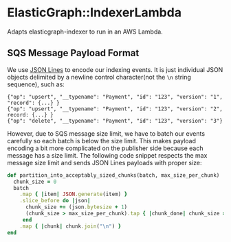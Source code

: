 # ElasticGraph::IndexerLambda

Adapts elasticgraph-indexer to run in an AWS Lambda.

## SQS Message Payload Format

We use [JSON Lines](http://jsonlines.org/) to encode our indexing events. It is just individual JSON objects
delimited by a newline control character(not the `\n` string sequence), such as:

```jsonl
{"op": "upsert", "__typename": "Payment", "id": "123", "version": "1", "record": {...} }
{"op": "upsert", "__typename": "Payment", "id": "123", "version": "2", record: {...} }
{"op": "delete", "__typename": "Payment", "id": "123", "version": "3"}
```

However, due to SQS message size limit, we have to batch our events carefully so each batch is below the size limit.
This makes payload encoding a bit more complicated on the publisher side because each message has a size limit.
The following code snippet respects the max message size limit and sends JSON Lines payloads with proper size:

```ruby
def partition_into_acceptably_sized_chunks(batch, max_size_per_chunk)
  chunk_size = 0
  batch
    .map { |item| JSON.generate(item) }
    .slice_before do |json|
      chunk_size += (json.bytesize + 1)
      (chunk_size > max_size_per_chunk).tap { |chunk_done| chunk_size = 0 if chunk_done }
     end
    .map { |chunk| chunk.join("\n") }
end
```
